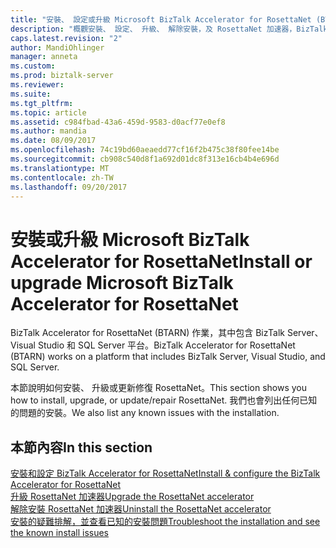```yaml
---
title: "安裝、 設定或升級 Microsoft BizTalk Accelerator for RosettaNet (BTARN) |Microsoft 文件"
description: "概觀安裝、 設定、 升級、 解除安裝，及 RosettaNet 加速器，BizTalk Server 中的疑難排解"
caps.latest.revision: "2"
author: MandiOhlinger
manager: anneta
ms.custom: 
ms.prod: biztalk-server
ms.reviewer: 
ms.suite: 
ms.tgt_pltfrm: 
ms.topic: article
ms.assetid: c984fbad-43a6-459d-9583-d0acf77e0ef8
ms.author: mandia
ms.date: 08/09/2017
ms.openlocfilehash: 74c19bd60aeaedd77cf16f2b475c38f80fee14be
ms.sourcegitcommit: cb908c540d8f1a692d01dc8f313e16cb4b4e696d
ms.translationtype: MT
ms.contentlocale: zh-TW
ms.lasthandoff: 09/20/2017
---
```

# <a name="install-or-upgrade-microsoft-biztalk-accelerator-for-rosettanet"></a><span data-ttu-id="1def1-103">安裝或升級 Microsoft BizTalk Accelerator for RosettaNet</span><span class="sxs-lookup"><span data-stu-id="1def1-103">Install or upgrade Microsoft BizTalk Accelerator for RosettaNet</span></span>

<span data-ttu-id="1def1-104">BizTalk Accelerator for RosettaNet (BTARN) 作業，其中包含 BizTalk Server、 Visual Studio 和 SQL Server 平台。</span><span class="sxs-lookup"><span data-stu-id="1def1-104">BizTalk Accelerator for RosettaNet (BTARN) works on a platform that includes BizTalk Server, Visual Studio, and SQL Server.</span></span>

<span data-ttu-id="1def1-105">本節說明如何安裝、 升級或更新修復 RosettaNet。</span><span class="sxs-lookup"><span data-stu-id="1def1-105">This section shows you how to install, upgrade, or update/repair RosettaNet.</span></span> <span data-ttu-id="1def1-106">我們也會列出任何已知的問題的安裝。</span><span class="sxs-lookup"><span data-stu-id="1def1-106">We also list any known issues with the installation.</span></span>

## <a name="in-this-section"></a><span data-ttu-id="1def1-107">本節內容</span><span class="sxs-lookup"><span data-stu-id="1def1-107">In this section</span></span>

[<span data-ttu-id="1def1-108">安裝和設定 BizTalk Accelerator for RosettaNet</span><span class="sxs-lookup"><span data-stu-id="1def1-108">Install & configure the BizTalk Accelerator for RosettaNet</span></span>](install-configure-biztalk-accelerator-for-rosettanet.md)  
[<span data-ttu-id="1def1-109">升級 RosettaNet 加速器</span><span class="sxs-lookup"><span data-stu-id="1def1-109">Upgrade the RosettaNet accelerator</span></span>](upgrade-biztalk-accelerator-for-rosettanet.md)  
[<span data-ttu-id="1def1-110">解除安裝 RosettaNet 加速器</span><span class="sxs-lookup"><span data-stu-id="1def1-110">Uninstall the RosettaNet accelerator</span></span>](uninstall-biztalk-accelerator-for-rosettanet.md)  
[<span data-ttu-id="1def1-111">安裝的疑難排解，並查看已知的安裝問題</span><span class="sxs-lookup"><span data-stu-id="1def1-111">Troubleshoot the installation and see the known install issues</span></span>](troubleshoot-known-issues-installation.md)
